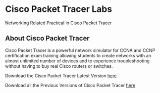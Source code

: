 # Cisco Packet Tracer Labs
Networking Related Practical in Cisco Packet Tracer

## About Cisco Packet Tracer
Cisco Packet Tracer is a powerful network simulator for CCNA and CCNP certification exam training allowing students to create networks with an almost unlimited number of devices and to experience troubleshooting without having to buy real Cisco routers or switches.

Download the Cisco Packet Tracer Latest Version [here](https://www.netacad.com/courses/packet-tracer)

Download all the Previous Versions of Cisco Packet Tracer [here](https://www.computernetworkingnotes.com/ccna-study-guide/download-packet-tracer-for-windows-and-linux.html)






